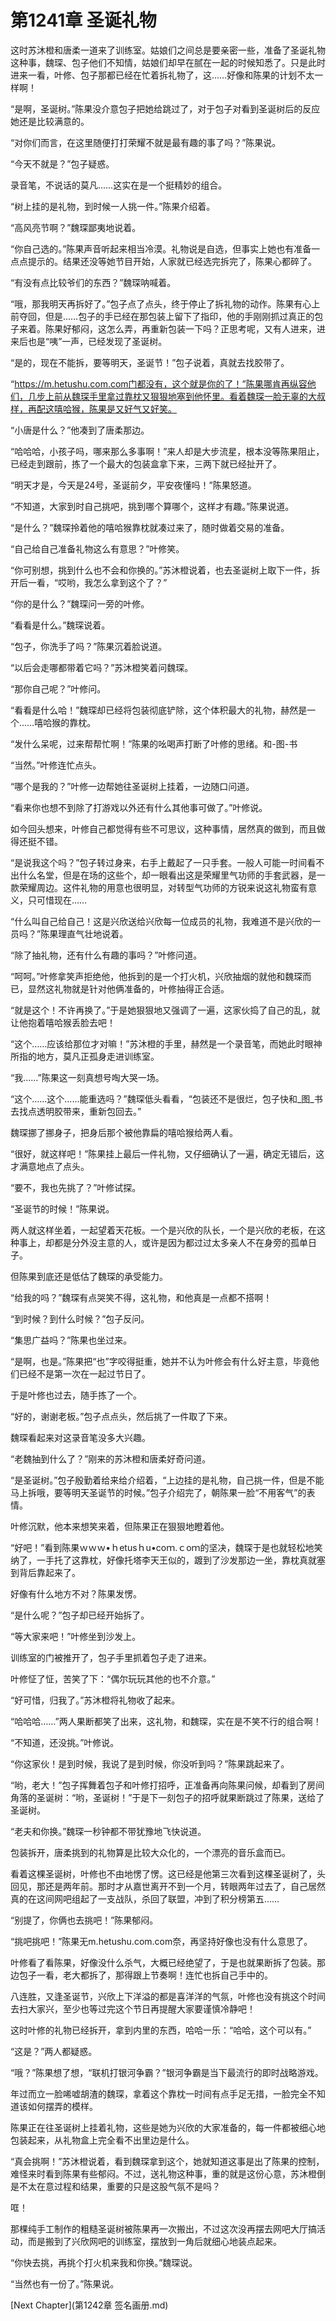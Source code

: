 # 第1241章 圣诞礼物

这时苏沐橙和唐柔一道来了训练室。姑娘们之间总是要亲密一些，准备了圣诞礼物这种事，魏琛、包子他们不知情，姑娘们却早在腻在一起的时候知悉了。只是此时进来一看，叶修、包子那都已经在忙着拆礼物了，这……好像和陈果的计划不太一样啊！

“是啊，圣诞树。”陈果没介意包子把她给跳过了，对于包子对看到圣诞树后的反应她还是比较满意的。

“对你们而言，在这里随便打打荣耀不就是最有趣的事了吗？”陈果说。

“今天不就是？”包子疑惑。

录音笔，不说话的莫凡……这实在是一个挺精妙的组合。

“树上挂的是礼物，到时候一人挑一件。”陈果介绍着。

“高风亮节啊？”魏琛鄙夷地说着。

“你自己选的。”陈果声音听起来相当冷漠。礼物说是自选，但事实上她也有准备一点点提示的。结果还没等她节目开始，人家就已经选完拆完了，陈果心都碎了。

“有没有点比较爷们的东西？”魏琛呐喊着。

“哦，那我明天再拆好了。”包子点了点头，终于停止了拆礼物的动作。陈果有心上前夺回，但是……包子的手已经在那包装上留下了指印，他的手刚刚抓过真正的包子来着。陈果好郁闷，这怎么弄，再重新包装一下吗？正思考呢，又有人进来，进来后也是“咦”一声，已经发现了圣诞树。

“是的，现在不能拆，要等明天，圣诞节！”包子说着，真就去找胶带了。

“https://m.hetushu.com.com门都没有，这个就是你的了！”陈果哪肯再纵容他们，几步上前从魏琛手里拿过靠枕又狠狠地塞到他怀里。看着魏琛一脸无辜的大叔样，再配这嘻哈猴，陈果是又好气又好笑。

“小唐是什么？”他凑到了唐柔那边。

“哈哈哈，小孩子吗，哪来那么多事啊！”来人却是大步流星，根本没等陈果阻止，已经走到跟前，拣了一个最大的包装盒拿下来，三两下就已经扯开了。

“明天才是，今天是24号，圣诞前夕，平安夜懂吗！”陈果怒道。

“不知道，大家到时自己挑吧，挑到哪个算哪个，这样才有趣。”陈果说道。

“是什么？”魏琛拎着他的嘻哈猴靠枕就凑过来了，随时做着交易的准备。

“自己给自己准备礼物这么有意思？”叶修笑。

“你可别想，挑到什么也不会和你换的。”苏沐橙说着，也去圣诞树上取下一件，拆开后一看，“哎哟，我怎么拿到这个了？”

“你的是什么？”魏琛问一旁的叶修。

“看看是什么。”魏琛说着。

“包子，你洗手了吗？”陈果沉着脸说道。

“以后会走哪都带着它吗？”苏沐橙笑着问魏琛。

“那你自己呢？”叶修问。

“看看是什么哈！”魏琛却已经将包装彻底铲除，这个体积最大的礼物，赫然是一个……嘻哈猴的靠枕。

“发什么呆呢，过来帮帮忙啊！”陈果的吆喝声打断了叶修的思绪。和-图-书

“当然。”叶修连忙点头。

“哪个是我的？”叶修一边帮她往圣诞树上挂着，一边随口问道。

“看来你也想不到除了打游戏以外还有什么其他事可做了。”叶修说。

如今回头想来，叶修自己都觉得有些不可思议，这种事情，居然真的做到，而且做得还挺不错。

“是说我这个吗？”包子转过身来，右手上戴起了一只手套。一般人可能一时间看不出什么名堂，但是在场的这些个，却一眼看出这是荣耀里气功师的手套武器，是一款荣耀周边。这件礼物的用意也很明显，对转型气功师的方锐来说这礼物蛮有意义，只可惜现在……

“什么叫自己给自己！这是兴欣送给兴欣每一位成员的礼物，我难道不是兴欣的一员吗？”陈果理直气壮地说着。

“除了抽礼物，还有什么有趣的事吗？”叶修问道。

“呵呵。”叶修拿笑声拒绝他，他拆到的是一个打火机，兴欣抽烟的就他和魏琛而已，显然这礼物就是针对他俩准备的，叶修抽得正合适。

“就是这个！不许再换了。”于是她狠狠地又强调了一遍，这家伙捣了自己的乱，就让他抱着嘻哈猴丢脸去吧！

“这个……应该给那位才对嘛！”苏沐橙的手里，赫然是一个录音笔，而她此时眼神所指的地方，莫凡正孤身走进训练室。

“我……”陈果这一刻真想号啕大哭一场。

“这个……这个……能重选吗？”魏琛低头看看，“包装还不是很烂，包子快和_图_书去找点透明胶带来，重新包回去。”

魏琛挪了挪身子，把身后那个被他靠扁的嘻哈猴给两人看。

“很好，就这样吧！”陈果挂上最后一件礼物，又仔细确认了一遍，确定无错后，这才满意地点了点头。

“要不，我也先挑了？”叶修试探。

“圣诞节的时候！”陈果说。

两人就这样坐着，一起望着天花板。一个是兴欣的队长，一个是兴欣的老板，在这种事上，却都是分外没主意的人，或许是因为都过过太多亲人不在身旁的孤单日子。

但陈果到底还是低估了魏琛的承受能力。

“给我的吗？”魏琛有点哭笑不得，这礼物，和他真是一点都不搭啊！

“到时候？到什么时候？”包子反问。

“集思广益吗？”陈果也坐过来。

“是啊，也是。”陈果把“也”字咬得挺重，她并不认为叶修会有什么好主意，毕竟他们已经不是第一次在一起过节日了。

于是叶修也过去，随手拣了一个。

“好的，谢谢老板。”包子点点头，然后挑了一件取了下来。

魏琛看起来对这录音笔没多大兴趣。

“老魏抽到什么了？”刚来的苏沐橙和唐柔好奇问道。

“是圣诞树。”包子殷勤着给来给介绍着，“上边挂的是礼物，自己挑一件，但是不能马上拆哦，要等明天圣诞节的时候。”包子介绍完了，朝陈果一脸“不用客气”的表情。

叶修沉默，他本来想笑来着，但陈果正在狠狠地瞪着他。

“好吧！”看到陈果ｗｗｗ•ｈetusｈu•coｍ.ｃoｍ的坚决，魏琛于是也就轻松地笑纳了，一手托了这靠枕，好像托塔李天王似的，踱到了沙发那边一坐，靠枕真就塞到背后靠起来了。

好像有什么地方不对？陈果发愣。

“是什么呢？”包子却已经开始拆了。

“等大家来吧！”叶修坐到沙发上。

训练室的门被推开了，包子手里抓着包子走了进来。

叶修怔了怔，苦笑了下：“偶尔玩玩其他的也不介意。”

“好可惜，归我了。”苏沐橙将礼物收了起来。

“哈哈哈……”两人果断都笑了出来，这礼物，和魏琛，实在是不笑不行的组合啊！

“不知道，还没挑。”叶修说。

“你这家伙！是到时候，我说了是到时候，你没听到吗？”陈果跳起来了。

“哟，老大！”包子挥舞着包子和叶修打招呼，正准备再向陈果问候，却看到了房间角落的圣诞树：“哟，圣诞树！”于是下一刻包子的招呼就果断跳过了陈果，送给了圣诞树。

“老夫和你换。”魏琛一秒钟都不带犹豫地飞快说道。

包装拆开，唐柔挑到的礼物算是比较大众化的，一个漂亮的音乐盒而已。

看着这棵圣诞树，叶修也不由地愣了愣。这已经是他第三次看到这棵圣诞树了，头回见，那还是两年前。那时才从嘉世离开不到一个月，转眼两年过去了，自己居然真的在这间网吧组起了一支战队，杀回了联盟，冲到了积分榜第五……

“别提了，你俩也去挑吧！”陈果郁闷。

“挑吧挑吧！”陈果无m.hetushu.com.com奈，再坚持好像也没有什么意思了。

叶修看了看陈果，好像没什么杀气，大概已经绝望了，于是也就果断拆了包装。那边包子一看，老大都拆了，那得跟上节奏啊！连忙也拆自己手中的。

八连胜，又逢圣诞节，兴欣上下洋溢的都是喜洋洋的气氛，叶修也没有挑这个时间去扫大家兴，至少也等过完这个节日再提醒大家要谨慎冷静吧！

这时叶修的礼物已经拆开，拿到内里的东西，哈哈一乐：“哈哈，这个可以有。”

“这是？”两人都疑惑。

“哦？”陈果想了想，“联机打银河争霸？”银河争霸是当下最流行的即时战略游戏。

年过而立一脸唏嘘胡渣的魏琛，拿着这个靠枕一时间有点手足无措，一脸完全不知道该如何摆弄的模样。

陈果正在往圣诞树上挂着礼物，这些是她为兴欣的大家准备的，每一件都被细心地包装起来，从礼物盒上完全看不出里边是什么。

“真会挑啊！”苏沐橙说着，看到魏琛拿到这个，她就知道这事是出了陈果的控制，难怪来时看到陈果有些郁闷。不过，送礼物这种事，重的就是这份心意，苏沐橙倒是不太在意过程和结果，重要的只是这股气氛不是吗？

哐！

那棵纯手工制作的粗糙圣诞树被陈果再一次搬出，不过这次没再摆去网吧大厅搞活动，而是搬到了兴欣网吧的训练室，摆放到一角后就细心地装点起来。

“你快去挑，再挑个打火机来我和你换。”魏琛说。

“当然也有一份了。”陈果说。



[Next Chapter](第1242章 签名画册.md)